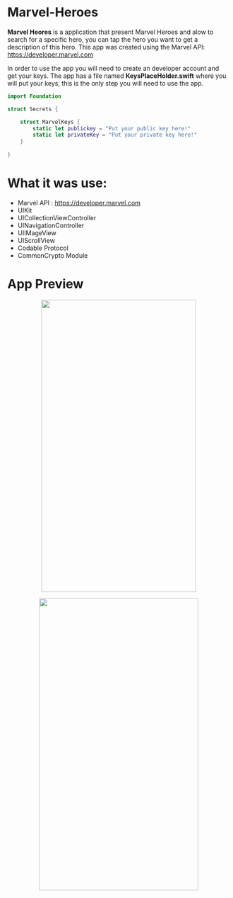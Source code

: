 # Marvel-Heroes

**Marvel Heores** is a application that present Marvel Heroes and alow to search for a specific hero, you can tap the hero you want to get a description of this hero. 
This app was created using the Marvel API: https://developer.marvel.com

In order to use the app you will need to create an developer account and get your keys. The app has a file named **KeysPlaceHolder.swift** where you will put your keys, this is the only step you will need to use the app. 


```swift
import Foundation

struct Secrets {

    struct MarvelKeys {
        static let publickey = "Put your public key here!"
        static let privateKey = "Put your private key here!"
    }
    
}
```

# What it was use: 

* Marvel API : https://developer.marvel.com
* UIKit
* UICollectionViewController
* UINavigationController
* UIIMageView
* UIScrollView
* Codable Protocol
* CommonCrypto Module

# App Preview

<p align="center">
<img src="https://github.com/kadm91/gifs-for-repositories/blob/main/Marvel-app.gif"  width="350" height="660" /> 
</p>

<p align="center">
<img src="https://user-images.githubusercontent.com/82669898/181652962-a54a816f-877d-444c-9c14-350591bb659b.jpg"  width="360" height="660" /> 
</p>


